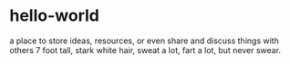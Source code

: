 # hello-world
a place to store ideas, resources, or even share and discuss things with others
7 foot tall, stark white hair, sweat a lot, fart a lot, but never swear.
